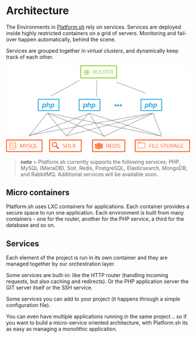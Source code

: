 # Architecture

The Environments in [Platform.sh](https://platform.sh) rely on services.
Services are deployed inside highly restricted containers on a grid of servers.
Monitoring and fail-over happen automatically, behind the scene.

Services are grouped together in *virtual clusters*, and dynamically keep track
of each other.

![image](/images/service-grid.png)

> **note** > Platform.sh currently supports the following services: PHP, MySQL
(MariaDB), Solr, Redis, PostgreSQL, Elasticsearch, MongoDB, and RabbitMQ. Additional services
will be available soon.

## Micro containers

Platform.sh uses LXC containers for applications. Each container provides a
secure space to run one application. Each environment is built from many
containers - one for the router, another for the PHP service, a third for the
database and so on.

## Services
Each element of the project is run in its own container and they are managed
together by our orchestration layer.

Some services are built-in: like the HTTP router (handling incoming requests, but also caching and redirects). Or the PHP
application server the GIT server itself or the SSH service.

Some services you can add to your project (it happens through a simple configuration file).

You can even have multiple applications running in the same project .. so if
you want to build a micro-service oriented architecture, with Platform.sh its
as easy as managing a monolithic application.


